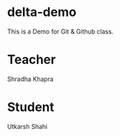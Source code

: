 # delta-demo
This is a Demo for Git &amp; Github class.

# Teacher
Shradha Khapra

# Student
Utkarsh Shahi
